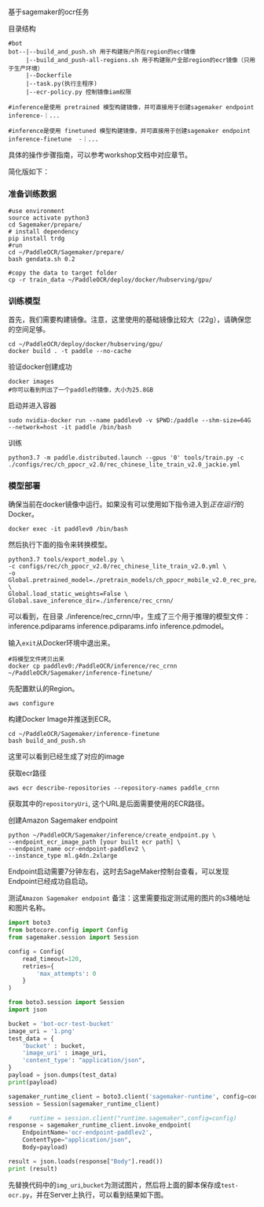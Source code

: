 ## 

基于sagemaker的ocr任务

目录结构

```
#bot
bot--|--build_and_push.sh 用于构建账户所在region的ecr镜像
     |--build_and_push-all-regions.sh 用于构建账户全部region的ecr镜像（只用于生产环境）
     |--Dockerfile
     |--task.py(执行主程序)
     |--ecr-policy.py 控制镜像iam权限

#inference是使用 pretrained 模型构建镜像，并可直接用于创建sagemaker endpoint
inference-｜...

#inference是使用 finetuned 模型构建镜像，并可直接用于创建sagemaker endpoint
inference-finetune  -｜...

```

具体的操作步骤指南，可以参考workshop文档中对应章节。


简化版如下：

### 准备训练数据
```shell script
#use environment
source activate python3
cd Sagemaker/prepare/
# install dependency
pip install trdg
#run 
cd ~/PaddleOCR/Sagemaker/prepare/
bash gendata.sh 0.2

#copy the data to target folder
cp -r train_data ~/PaddleOCR/deploy/docker/hubserving/gpu/
```

### 训练模型
首先，我们需要构建镜像。注意，这里使用的基础镜像比较大（22g），请确保您的空间足够。
```shell script
cd ~/PaddleOCR/deploy/docker/hubserving/gpu/
docker build . -t paddle --no-cache
```

验证docker创建成功
```shell script
docker images
#你可以看到列出了一个paddle的镜像，大小为25.8GB
```

启动并进入容器
```shell script
sudo nvidia-docker run --name paddlev0 -v $PWD:/paddle --shm-size=64G --network=host -it paddle /bin/bash
```

训练
```shell script
python3.7 -m paddle.distributed.launch --gpus '0' tools/train.py -c ./configs/rec/ch_ppocr_v2.0/rec_chinese_lite_train_v2.0_jackie.yml
```

### 模型部署


确保当前在docker镜像中运行。如果没有可以使用如下指令进入到*正在运行*的Docker。

```shell script
docker exec -it paddlev0 /bin/bash
```

然后执行下面的指令来转换模型。
```shell script
python3.7 tools/export_model.py \
-c configs/rec/ch_ppocr_v2.0/rec_chinese_lite_train_v2.0.yml \
-o Global.pretrained_model=./pretrain_models/ch_ppocr_mobile_v2.0_rec_pre/best_accuracy \
Global.load_static_weights=False \
Global.save_inference_dir=./inference/rec_crnn/
```

可以看到，在目录 ./inference/rec_crnn/中，生成了三个用于推理的模型文件：inference.pdiparams  inference.pdiparams.info  inference.pdmodel。

输入`exit`从Docker环境中退出来。

```shell script
#将模型文件拷贝出来
docker cp paddlev0:/PaddleOCR/inference/rec_crnn ~/PaddleOCR/Sagemaker/inference-finetune/ 
```

先配置默认的Region。
```shell script
aws configure
```

构建Docker Image并推送到ECR。
```shell script
cd ~/PaddleOCR/Sagemaker/inference-finetune
bash build_and_push.sh
```
这里可以看到已经生成了对应的image

获取ecr路径

```
aws ecr describe-repositories --repository-names paddle_crnn
```
获取其中的`repositoryUri`, 这个URL是后面需要使用的ECR路径。

创建Amazon Sagemaker endpoint
```shell script
python ~/PaddleOCR/Sagemaker/inference/create_endpoint.py \
--endpoint_ecr_image_path [your built ecr path] \
--endpoint_name ocr-endpoint-paddlev2 \
--instance_type ml.g4dn.2xlarge
```

Endpoint启动需要7分钟左右，这时去SageMaker控制台查看，可以发现Endpoint已经成功自启动。

测试`Amazon Sagemaker endpoint`
备注：这里需要指定测试用的图片的s3桶地址和图片名称。

```python
import boto3
from botocore.config import Config
from sagemaker.session import Session

config = Config(
    read_timeout=120,
    retries={
        'max_attempts': 0
    }
)

from boto3.session import Session
import json

bucket = 'bot-ocr-test-bucket'
image_uri = '1.png'
test_data = {
    'bucket' : bucket,
    'image_uri' : image_uri,
    'content_type': "application/json",
}
payload = json.dumps(test_data)
print(payload)

sagemaker_runtime_client = boto3.client('sagemaker-runtime', config=config)
session = Session(sagemaker_runtime_client)

#     runtime = session.client("runtime.sagemaker",config=config)
response = sagemaker_runtime_client.invoke_endpoint(
    EndpointName='ocr-endpoint-paddlev2',
    ContentType="application/json",
    Body=payload)

result = json.loads(response["Body"].read())
print (result)
```

先替换代码中的`img_uri`,`bucket`为测试图片，然后将上面的脚本保存成`test-ocr.py`，并在Server上执行，可以看到结果如下图。

